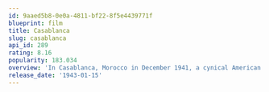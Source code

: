 ```yaml
---
id: 9aaed5b8-0e0a-4811-bf22-8f5e4439771f
blueprint: film
title: Casablanca
slug: casablanca
api_id: 289
rating: 8.16
popularity: 183.034
overview: 'In Casablanca, Morocco in December 1941, a cynical American expatriate meets a former lover, with unforeseen complications.'
release_date: '1943-01-15'
---
```

